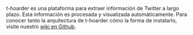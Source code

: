 t-hoarder es una plataforma para extraer información de Twitter a largo plazo. Esta información es procesada y visualizada automáticamente.
Para conocer tanto la arquitectura de t-hoarder cómo la forma de instalarlo, visite nuestro [wiki en Github](https://github.com/congosto/t-hoarder/wiki).
